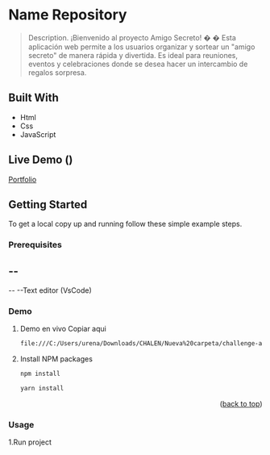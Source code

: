 <a name="readme-top"></a>

# Name Repository

> Description.
¡Bienvenido al proyecto Amigo Secreto! 
�
�
 Esta aplicación web permite a los 
usuarios organizar y sortear un "amigo secreto" de manera rápida y divertida. Es 
ideal para reuniones, eventos y celebraciones donde se desea hacer un intercambio 
de regalos sorpresa.
## Built With

- Html
- Css
- JavaScript
  


## Live Demo ()

[Portfolio]()

## Getting Started

To get a local copy up and running follow these simple example steps.

### Prerequisites

-- 
--
--
--Text editor (VsCode)

### Demo 

1. Demo en vivo Copiar aqui
   ```sh
   file:///C:/Users/urena/Downloads/CHALEN/Nueva%20carpeta/challenge-amigo-secreto_esp-main/index.html
   ```
2. Install NPM packages
   ```sh
   npm install
   ```
   ```sh
   yarn install
   ```

<p align="right">(<a href="#readme-top">back to top</a>)</p>

### Usage

1.Run project
